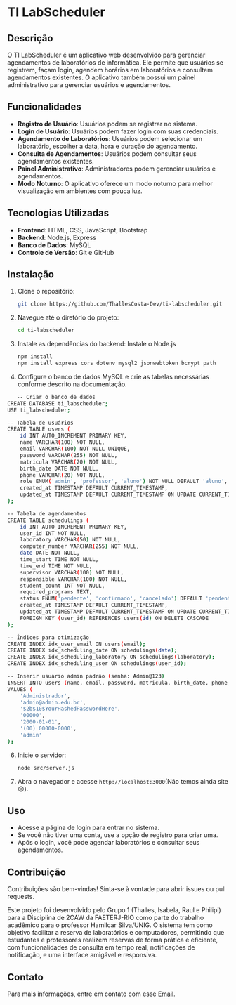 # TI LabScheduler

## Descrição
O TI LabScheduler é um aplicativo web desenvolvido para gerenciar agendamentos de laboratórios de informática. Ele permite que usuários se registrem, façam login, agendem horários em laboratórios e consultem agendamentos existentes. O aplicativo também possui um painel administrativo para gerenciar usuários e agendamentos.

## Funcionalidades
- **Registro de Usuário**: Usuários podem se registrar no sistema.
- **Login de Usuário**: Usuários podem fazer login com suas credenciais.
- **Agendamento de Laboratórios**: Usuários podem selecionar um laboratório, escolher a data, hora e duração do agendamento.
- **Consulta de Agendamentos**: Usuários podem consultar seus agendamentos existentes.
- **Painel Administrativo**: Administradores podem gerenciar usuários e agendamentos.
- **Modo Noturno**: O aplicativo oferece um modo noturno para melhor visualização em ambientes com pouca luz.

## Tecnologias Utilizadas
- **Frontend**: HTML, CSS, JavaScript, Bootstrap
- **Backend**: Node.js, Express
- **Banco de Dados**: MySQL
- **Controle de Versão**: Git e GitHub

## Instalação
1. Clone o repositório:
   ```bash
   git clone https://github.com/ThallesCosta-Dev/ti-labscheduler.git
   ```
2. Navegue até o diretório do projeto:
   ```bash
   cd ti-labscheduler
   ```
3. Instale as dependências do backend:
   Instale o Node.js
   ```bash
   npm install
   npm install express cors dotenv mysql2 jsonwebtoken bcrypt path
   ```
4. Configure o banco de dados MySQL e crie as tabelas necessárias conforme descrito na documentação.
```bash
   -- Criar o banco de dados
CREATE DATABASE ti_labscheduler;
USE ti_labscheduler;

-- Tabela de usuários
CREATE TABLE users (
    id INT AUTO_INCREMENT PRIMARY KEY,
    name VARCHAR(100) NOT NULL,
    email VARCHAR(100) NOT NULL UNIQUE,
    password VARCHAR(255) NOT NULL,
    matricula VARCHAR(20) NOT NULL,
    birth_date DATE NOT NULL,
    phone VARCHAR(20) NOT NULL,
    role ENUM('admin', 'professor', 'aluno') NOT NULL DEFAULT 'aluno',
    created_at TIMESTAMP DEFAULT CURRENT_TIMESTAMP,
    updated_at TIMESTAMP DEFAULT CURRENT_TIMESTAMP ON UPDATE CURRENT_TIMESTAMP
);

-- Tabela de agendamentos
CREATE TABLE schedulings (
    id INT AUTO_INCREMENT PRIMARY KEY,
    user_id INT NOT NULL,
    laboratory VARCHAR(50) NOT NULL,
    computer_number VARCHAR(255) NOT NULL,
    date DATE NOT NULL,
    time_start TIME NOT NULL,
    time_end TIME NOT NULL,
    supervisor VARCHAR(100) NOT NULL,
    responsible VARCHAR(100) NOT NULL,
    student_count INT NOT NULL,
    required_programs TEXT,
    status ENUM('pendente', 'confirmado', 'cancelado') DEFAULT 'pendente',
    created_at TIMESTAMP DEFAULT CURRENT_TIMESTAMP,
    updated_at TIMESTAMP DEFAULT CURRENT_TIMESTAMP ON UPDATE CURRENT_TIMESTAMP,
    FOREIGN KEY (user_id) REFERENCES users(id) ON DELETE CASCADE
);

-- Índices para otimização
CREATE INDEX idx_user_email ON users(email);
CREATE INDEX idx_scheduling_date ON schedulings(date);
CREATE INDEX idx_scheduling_laboratory ON schedulings(laboratory);
CREATE INDEX idx_scheduling_user ON schedulings(user_id);

-- Inserir usuário admin padrão (senha: Admin@123)
INSERT INTO users (name, email, password, matricula, birth_date, phone, role)
VALUES (
    'Administrador',
    'admin@admin.edu.br',
    '$2b$10$YourHashedPasswordHere',
    '00000',
    '2000-01-01',
    '(00) 00000-0000',
    'admin'
);
```
6. Inicie o servidor:
   ```bash
   node src/server.js
   ```
7. Abra o navegador e acesse `http://localhost:3000`(Não temos ainda site 😔).

## Uso
- Acesse a página de login para entrar no sistema.
- Se você não tiver uma conta, use a opção de registro para criar uma.
- Após o login, você pode agendar laboratórios e consultar seus agendamentos.

## Contribuição
Contribuições são bem-vindas! Sinta-se à vontade para abrir issues ou pull requests.

Este projeto foi desenvolvido pelo Grupo 1 (Thalles, Isabela, Raul e Philipi) para a Disciplina de 2CAW da FAETERJ-RIO como parte do trabalho acadêmico para o professor Hamilcar Silva/UNIG. O sistema tem como objetivo facilitar a reserva de laboratórios e computadores, permitindo que estudantes e professores realizem reservas de forma prática e eficiente, com funcionalidades de consulta em tempo real, notificações de notificação, e uma interface amigável e responsiva.


## Contato
Para mais informações, entre em contato com esse [Email](mailto:thalles.24104708360068@faeterj-rio.edu.br).
